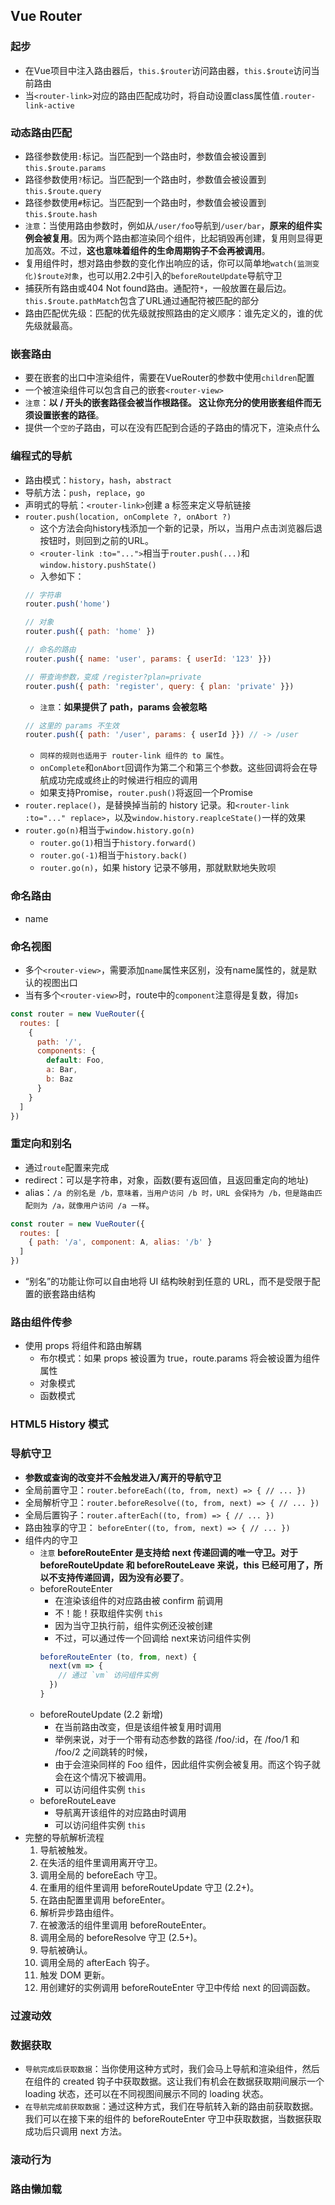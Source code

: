 ## Vue Router

### 起步

- 在Vue项目中注入路由器后，`this.$router`访问路由器，`this.$route`访问当前路由
- 当`<router-link>`对应的路由匹配成功时，将自动设置class属性值`.router-link-active`

### 动态路由匹配

- 路径参数使用` : `标记。当匹配到一个路由时，参数值会被设置到`this.$route.params`
- 路径参数使用` ? `标记。当匹配到一个路由时，参数值会被设置到`this.$route.query`
- 路径参数使用` # `标记。当匹配到一个路由时，参数值会被设置到`this.$route.hash`
- `注意`：当使用路由参数时，例如从`/user/foo`导航到`/user/bar`，**原来的组件实例会被复用**。因为两个路由都渲染同个组件，比起销毁再创建，复用则显得更加高效。不过，**这也意味着组件的生命周期钩子不会再被调用**。
- 复用组件时，想对路由参数的变化作出响应的话，你可以简单地`watch(监测变化)$route对象`，也可以用2.2中引入的`beforeRouteUpdate`导航守卫
- 捕获所有路由或404 Not found路由。通配符` * `，一般放置在最后边。`this.$route.pathMatch`包含了URL通过通配符被匹配的部分
- 路由匹配优先级：匹配的优先级就按照路由的定义顺序：谁先定义的，谁的优先级就最高。

### 嵌套路由

- 要在嵌套的出口中渲染组件，需要在VueRouter的参数中使用`children`配置
- 一个被渲染组件可以包含自己的嵌套`<router-view>`
- `注意`：**以 / 开头的嵌套路径会被当作根路径。 这让你充分的使用嵌套组件而无须设置嵌套的路径**。
- 提供一个`空的`子路由，可以在没有匹配到合适的子路由的情况下，渲染点什么

### 编程式的导航

- 路由模式：`history`，`hash`，`abstract`
- 导航方法：`push`，`replace`，`go`
- 声明式的导航：`<router-link>`创建 a 标签来定义导航链接
- `router.push(location, onComplete ?, onAbort ?)`
    - 这个方法会向history栈添加一个新的记录，所以，当用户点击浏览器后退按钮时，则回到之前的URL。
    - `<router-link :to="...">`相当于`router.push(...)`和`window.history.pushState()`
    - 入参如下：
    ```js
    // 字符串
    router.push('home')

    // 对象
    router.push({ path: 'home' })

    // 命名的路由
    router.push({ name: 'user', params: { userId: '123' }})

    // 带查询参数，变成 /register?plan=private
    router.push({ path: 'register', query: { plan: 'private' }})
    ```
    - `注意`：**如果提供了 path，params 会被忽略**
    ```js
    // 这里的 params 不生效
    router.push({ path: '/user', params: { userId }}) // -> /user
    ```
    - `同样的规则也适用于 router-link 组件的 to 属性`。
    - `onComplete`和`onAbort`回调作为第二个和第三个参数。这些回调将会在导航成功完成或终止的时候进行相应的调用
    - 如果支持Promise，`router.push()`将返回一个Promise
- `router.replace()`，是替换掉当前的 history 记录。和`<router-link :to="..." replace>`，以及`window.history.reaplceState()`一样的效果
- `router.go(n)`相当于`window.history.go(n)`
    - `router.go(1)`相当于`history.forward()`
    - `router.go(-1)`相当于`history.back()`
    - `router.go(n)`，如果 history 记录不够用，那就默默地失败呗

### 命名路由

- name

### 命名视图

- 多个`<router-view>`，需要添加`name`属性来区别，没有name属性的，就是默认的视图出口
- 当有多个`<router-view>`时，route中的`component`注意得是复数，得加` s `
```js
const router = new VueRouter({
  routes: [
    {
      path: '/',
      components: {
        default: Foo,
        a: Bar,
        b: Baz
      }
    }
  ]
})
```

### 重定向和别名

- 通过`route`配置来完成
- redirect：可以是字符串，对象，函数(要有返回值，且返回重定向的地址)
- alias：`/a 的别名是 /b，意味着，当用户访问 /b 时，URL 会保持为 /b，但是路由匹配则为 /a，就像用户访问 /a 一样`。
```js
const router = new VueRouter({
  routes: [
    { path: '/a', component: A, alias: '/b' }
  ]
})
```
- “别名”的功能让你可以自由地将 UI 结构映射到任意的 URL，而不是受限于配置的嵌套路由结构

### 路由组件传参

- 使用 props 将组件和路由解耦
    - 布尔模式：如果 props 被设置为 true，route.params 将会被设置为组件属性
    - 对象模式
    - 函数模式

### HTML5 History 模式

### 导航守卫

- **参数或查询的改变并不会触发进入/离开的导航守卫**
- 全局前置守卫：`router.beforeEach((to, from, next) => { // ... })`
- 全局解析守卫：`router.beforeResolve((to, from, next) => { // ... })`
- 全局后置钩子：`router.afterEach((to, from) => { // ... })`
- 路由独享的守卫： `beforeEnter((to, from, next) => { // ... })`
- 组件内的守卫
    - `注意` **beforeRouteEnter 是支持给 next 传递回调的唯一守卫。对于 beforeRouteUpdate 和 beforeRouteLeave 来说，this 已经可用了，所以不支持传递回调，因为没有必要了**。
    - beforeRouteEnter
        - 在渲染该组件的对应路由被 confirm 前调用
        - 不！能！获取组件实例 `this`
        - 因为当守卫执行前，组件实例还没被创建
        - 不过，可以通过传一个回调给 next来访问组件实例
        ```js
        beforeRouteEnter (to, from, next) {
          next(vm => {
            // 通过 `vm` 访问组件实例
          })
        }
        ```
    - beforeRouteUpdate (2.2 新增)
        - 在当前路由改变，但是该组件被复用时调用
        - 举例来说，对于一个带有动态参数的路径 /foo/:id，在 /foo/1 和 /foo/2 之间跳转的时候，
        - 由于会渲染同样的 Foo 组件，因此组件实例会被复用。而这个钩子就会在这个情况下被调用。
        - 可以访问组件实例 `this`
    - beforeRouteLeave
        - 导航离开该组件的对应路由时调用
        - 可以访问组件实例 `this`
- 完整的导航解析流程
    1. 导航被触发。
    2. 在失活的组件里调用离开守卫。
    3. 调用全局的 beforeEach 守卫。
    4. 在重用的组件里调用 beforeRouteUpdate 守卫 (2.2+)。
    5. 在路由配置里调用 beforeEnter。
    6. 解析异步路由组件。
    7. 在被激活的组件里调用 beforeRouteEnter。
    8. 调用全局的 beforeResolve 守卫 (2.5+)。
    9.  导航被确认。
    10. 调用全局的 afterEach 钩子。
    11. 触发 DOM 更新。
    12. 用创建好的实例调用 beforeRouteEnter 守卫中传给 next 的回调函数。

### 过渡动效

### 数据获取

- `导航完成后获取数据`：当你使用这种方式时，我们会马上导航和渲染组件，然后在组件的 created 钩子中获取数据。这让我们有机会在数据获取期间展示一个 loading 状态，还可以在不同视图间展示不同的 loading 状态。
- `在导航完成前获取数据`：通过这种方式，我们在导航转入新的路由前获取数据。我们可以在接下来的组件的 beforeRouteEnter 守卫中获取数据，当数据获取成功后只调用 next 方法。

### 滚动行为

### 路由懒加载




